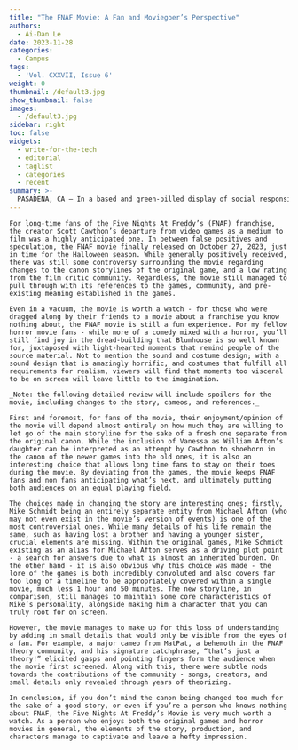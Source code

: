 ```yaml
---
title: "The FNAF Movie: A Fan and Moviegoer’s Perspective"
authors:
  - Ai-Dan Le
date: 2023-11-28
categories:
  - Campus
tags:
  - 'Vol. CXXVII, Issue 6'
weight: 0
thumbnail: /default3.jpg
show_thumbnail: false
images:
  - /default3.jpg
sidebar: right
toc: false
widgets:
  - write-for-the-tech
  - editorial
  - taglist
  - categories
  - recent
summary: >-
  PASADENA, CA — In a based and green-pilled display of social responsibility, the California Institute of Technology reported its first year of carbon neutrality since 1898, according to a press release issued by the CalTech Sustainability Council on Monday.
---
```

	For long-time fans of the Five Nights At Freddy’s (FNAF) franchise, the creator Scott Cawthon’s departure from video games as a medium to film was a highly anticipated one. In between false positives and speculation, the FNAF movie finally released on October 27, 2023, just in time for the Halloween season. While generally positively received, there was still some controversy surrounding the movie regarding changes to the canon storylines of the original game, and a low rating from the film critic community. Regardless, the movie still managed to pull through with its references to the games, community, and pre-existing meaning established in the games.

	Even in a vacuum, the movie is worth a watch - for those who were dragged along by their friends to a movie about a franchise you know nothing about, the FNAF movie is still a fun experience. For my fellow horror movie fans - while more of a comedy mixed with a horror, you’ll still find joy in the dread-building that Blumhouse is so well known for, juxtaposed with light-hearted moments that remind people of the source material. Not to mention the sound and costume design; with a sound design that is amazingly horrific, and costumes that fulfill all requirements for realism, viewers will find that moments too visceral to be on screen will leave little to the imagination.

	_Note: the following detailed review will include spoilers for the movie, including changes to the story, cameos, and references._

	First and foremost, for fans of the movie, their enjoyment/opinion of the movie will depend almost entirely on how much they are willing to let go of the main storyline for the sake of a fresh one separate from the original canon. While the inclusion of Vanessa as William Afton’s daughter can be interpreted as an attempt by Cawthon to shoehorn in the canon of the newer games into the old ones, it is also an interesting choice that allows long time fans to stay on their toes during the movie. By deviating from the games, the movie keeps FNAF fans and non fans anticipating what’s next, and ultimately putting both audiences on an equal playing field.

	The choices made in changing the story are interesting ones; firstly, Mike Schmidt being an entirely separate entity from Michael Afton (who may not even exist in the movie’s version of events) is one of the most controversial ones. While many details of his life remain the same, such as having lost a brother and having a younger sister, crucial elements are missing. Within the original games, Mike Schmidt existing as an alias for Michael Afton serves as a driving plot point - a search for answers due to what is almost an inherited burden. On the other hand - it is also obvious why this choice was made - the lore of the games is both incredibly convoluted and also covers far too long of a timeline to be appropriately covered within a single movie, much less 1 hour and 50 minutes. The new storyline, in comparison, still manages to maintain some core characteristics of Mike’s personality, alongside making him a character that you can truly root for on screen.

	However, the movie manages to make up for this loss of understanding by adding in small details that would only be visible from the eyes of a fan. For example, a major cameo from MatPat, a behemoth in the FNAF theory community, and his signature catchphrase, “that’s just a theory!” elicited gasps and pointing fingers form the audience when the movie first screened. Along with this, there were subtle nods towards the contributions of the community - songs, creators, and small details only revealed through years of theorizing.

	In conclusion, if you don’t mind the canon being changed too much for the sake of a good story, or even if you’re a person who knows nothing about FNAF, the Five Nights At Freddy’s Movie is very much worth a watch. As a person who enjoys both the original games and horror movies in general, the elements of the story, production, and characters manage to captivate and leave a hefty impression.
